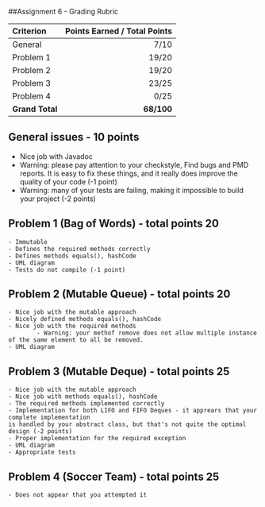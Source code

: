 ##Assignment 6 - Grading Rubric

| Criterion                    | Points Earned / Total Points    | 
|:---------------              | -------------------------------:| 
| General   				   |           7/10               | 
| Problem 1    				   |           19/20               | 
| Problem 2                    |           19/20               | 
| Problem 3                    |           23/25               | 
| Problem 4                    |           0/25               | 
| **Grand Total**              |          **68/100**             | 



## General issues - 10 points
 - Nice job with Javadoc
 - Warning: please pay attention to your checkstyle, Find bugs and PMD reports. It is easy to fix these things,
 and it really does improve the quality of your code (-1 point)
 - Warning: many of your tests are failing, making it impossible to build your project (-2 points)

## Problem 1 (Bag of Words) - total points 20
	- Immutable 
	- Defines the required methods correctly
	- Defines methods equals(), hashCode 
	- UML diagram
	- Tests do not compile (-1 point)

## Problem 2 (Mutable Queue) - total points 20
	- Nice job with the mutable approach
	- Nicely defined methods equals(), hashCode 
	- Nice job with the required methods
			- Warning: your methof remove does not allow multiple instance of the same element to all be removed.
	- UML diagram

## Problem 3 (Mutable Deque) - total points 25
	- Nice job with the mutable approach
	- Nice job with methods equals(), hashCode
	- The required methods implemented correctly
	- Implementation for both LIFO and FIFO Deques - it apprears that your complete implementation
	is handled by your abstract class, but that's not quite the optimal design (-2 points)
	- Proper implementation for the required exception
	- UML diagram 
	- Appropriate tests

## Problem 4 (Soccer Team) - total points 25
	- Does not appear that you attempted it

    
